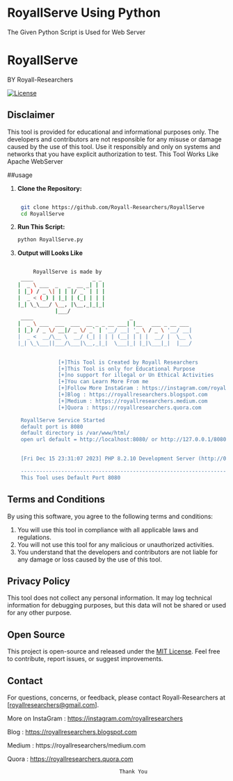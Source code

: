 # RoyallServe Using Python
The Given Python Script is Used for Web Server

# RoyallServe
BY Royall-Researchers

[![License](https://img.shields.io/badge/License-MIT-blue.svg)](LICENSE)

## Disclaimer

This tool is provided for educational and informational purposes only. The developers and contributors are not responsible for any misuse or damage caused by the use of this tool. Use it responsibly and only on systems and networks that you have explicit authorization to test.
This Tool Works Like Apache WebServer

##usage

1. **Clone the Repository:**

   ```bash
   
    git clone https://github.com/Royall-Researchers/RoyallServe
    cd RoyallServe

2. **Run This Script:**

   ```bash
   python RoyallServe.py

3. **Output will Looks Like**

   ```bash

        RoyallServe is made by
    ____                   _ _ 
   |  _ \ ___  _   _  __ _| | |
   | |_) / _ \| | | |/ _` | | |
   |  _ < (_) | |_| | (_| | | |  
   |_| \_\___/ \__, |\__,_|_|_|
               |___/           
    ____                               _                   
   |  _ \ ___  ___  ___  __ _ _ __ ___| |__   ___ _ __ ___  
   | |_) / _ \/ __|/ _ \/ _` | '__/ __| '_ \ / _ \ '__/ __|
   |  _ <  __/\__ \  __/ (_| | | | (__| | | |  __/ |  \__ \ 
   |_| \_\___||___/\___|\__,_|_|  \___|_| |_|\___|_|  |___/
 

                [+]This Tool is Created by Royall Researchers 
	            [+]This Tool is only for Educational Purpose 
                [+]no support for illegal or Un Ethical Activities 
                [+]You can Learn More From me 
                [+]Follow More InstaGram : https://instagram.com/royallresearchers 
                [+]Blog : https://royallresearchers.blogspot.com 
                [+]Medium : https://royallresearchers.medium.com
                [+]Quora : https://royallresearchers.quora.com 

	RoyallServe Service Started
	default port is 8080
	default directory is /var/www/html/
	open url default = http://localhost:8080/ or http://127.0.0.1/8080
                 

	[Fri Dec 15 23:31:07 2023] PHP 8.2.10 Development Server (http://0.0.0.0:8080) started

	---------------------------------------------------------------------------------------------------------------------------
	This Tool uses Default Port 8080

## Terms and Conditions

By using this software, you agree to the following terms and conditions:

1. You will use this tool in compliance with all applicable laws and regulations.
2. You will not use this tool for any malicious or unauthorized activities.
3. You understand that the developers and contributors are not liable for any damage or loss caused by the use of this tool.

## Privacy Policy

This tool does not collect any personal information. It may log technical information for debugging purposes, but this data will not be shared or used for any other purpose.

## Open Source

This project is open-source and released under the [MIT License](LICENSE). Feel free to contribute, report issues, or suggest improvements.

## Contact

For questions, concerns, or feedback, please contact Royall-Researchers at [royallresearchers@gmail.com].


More on InstaGram : https://instagram.com/royallresearchers

Blog : https://royallresearchers.blogspot.com

Medium : https://royallresearchers/medium.com

Quora : https://royallresearchers.quora.com


										Thank You
